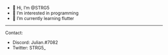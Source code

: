 - 👋 Hi, I’m @STRG5
- 👀 I’m interested in programming
- 🌱 I’m currently learning flutter
-------------------------
Contact:
- Discord: Julian.#7082
- Twitter: STRG5_

